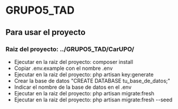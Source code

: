 # GRUPO5_TAD


## Para usar el proyecto

### Raiz del proyecto: ../GRUPO5_TAD/CarUPO/
 
* Ejecutar en la raiz del proyecto: composer install
* Copiar .env.example con el nombre .env
* Ejecutar en la raiz del proyecto: php artisan key:generate
* Crear la base de datos "CREATE DATABASE tu_base_de_datos;"
* Indicar el nombre de la base de datos en el .env
* Ejecutar en la raiz del proyecto: php artisan migrate:fresh
* Ejecutar en la raiz del proyecto: php artisan migrate:fresh --seed
